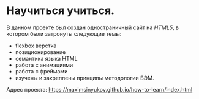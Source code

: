 # Научиться учиться.

В данном проекте был создан одностраничный сайт на *HTML5*, в котором были затронуты следующие темы:
* flexbox верстка
* позиционирование
* семантика языка HTML
* работа с анимациями
* работа с фреймами
* изучены и закреплены принципы методологии БЭМ.

Адрес проекта: https://maximsinyukov.github.io/how-to-learn/index.html
